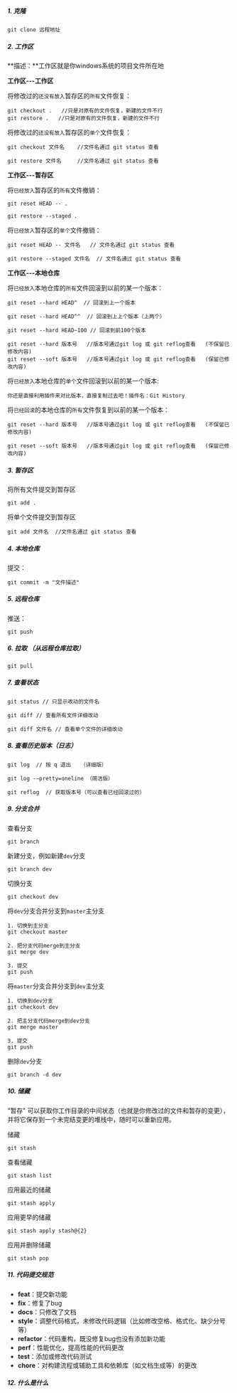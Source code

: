 ##### 1. 克隆

```
git clone 远程地址
```

##### 2. 工作区

**描述：**工作区就是你windows系统的项目文件所在地

**工作区---工作区**

将修改过的`还没有放入`暂存区的`所有`文件恢复：

```
git checkout .   //只是对原有的文件恢复，新建的文件不行
git restore .   //只是对原有的文件恢复，新建的文件不行
```

将修改过的`还没有放入`暂存区的`单个`文件恢复：

```
git checkout 文件名    //文件名通过 git status 查看

git restore 文件名     //文件名通过 git status 查看
```

**工作区---暂存区**

将`已经放入`暂存区的`所有`文件撤销：

```
git reset HEAD -- .

git restore --staged .
```

将`已经放入`暂存区的`单个`文件撤销：

```
git reset HEAD -- 文件名   // 文件名通过 git status 查看

git restore --staged 文件名  // 文件名通过 git status 查看
```

**工作区---本地仓库**

将`已经放入`本地仓库的`所有`文件回滚到以前的某一个版本：

```
git reset --hard HEAD^  // 回滚到上一个版本

git reset --hard HEAD^^  // 回滚到上上个版本（上两个）

git reset --hard HEAD~100 // 回滚到前100个版本

git reset --hard 版本号   //版本号通过git log 或 git reflog查看   (不保留已修改内容) 
git reset --soft 版本号   //版本号通过git log 或 git reflog查看   (保留已修改内容)
```

将`已经放入`本地仓库的`单个`文件回滚到以前的某一个版本:

```
你还是直接利用插件来对比版本，直接复制过去吧！插件名：Git History
```

将`已经回滚`的本地仓库的`所有`文件恢复到以前的某一个版本：

```
git reset --hard 版本号   //版本号通过git log 或 git reflog查看   (不保留已修改内容) 

git reset --soft 版本号   //版本号通过git log 或 git reflog查看   (保留已修改内容)
```

##### 3. 暂存区

将所有文件提交到暂存区

```
git add .
```

将单个文件提交到暂存区

```
git add 文件名  //文件名通过 git status 查看
```

##### 4. 本地仓库

提交：

```
git commit -m "文件描述"
```

##### 5.  远程仓库

推送：

```
git push
```

##### 6. 拉取 （从远程仓库拉取）

```
git pull
```

##### 7. 查看状态

```
git status // 只显示改动的文件名

git diff // 查看所有文件详细改动

git diff 文件名 // 查看单个文件的详细改动
```

##### 8. 查看历史版本（日志）

```
git log  // 按 q 退出   （详细版）

git log -–pretty=oneline （简洁版）

git reflog  // 获取版本号（可以查看已经回滚过的）
```

##### 9. 分支合并

查看分支

```
git branch
```

新建分支，例如新建`dev`分支

```
git branch dev
```

切换分支

```
git checkout dev
```

将`dev`分支合并分支到`master`主分支

```
1. 切换到主分支
git checkout master

2. 把分支代码merge到主分支
git merge dev

3. 提交
git push
```

将`master`分支合并分支到`dev`主分支

```
1. 切换到dev分支
git checkout dev

2. 把主分支代码merge到dev分支
git merge master

3. 提交
git push
```

删除`dev`分支

```
git branch -d dev
```

##### 10. 储藏

"暂存" 可以获取你工作目录的中间状态（也就是你修改过的文件和暂存的变更），并将它保存到一个未完结变更的堆栈中，随时可以重新应用。

储藏

```
git stash
```

查看储藏

```
git stash list
```

应用最近的储藏

```
git stash apply
```

应用更早的储藏

```
git stash apply stash@{2}
```

应用并删除储藏

```
git stash pop
```

##### 11. 代码提交规范

- **feat**：提交新功能
- **fix**：修复了bug
- **docs**：只修改了文档
- **style**：调整代码格式，未修改代码逻辑（比如修改空格、格式化、缺少分号等）
- **refactor**：代码重构，既没修复bug也没有添加新功能
- **perf**：性能优化，提高性能的代码更改
- **test**：添加或修改代码测试
- **chore**：对构建流程或辅助工具和依赖库（如文档生成等）的更改

##### 12. 什么是什么
